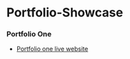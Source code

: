 # Portfolio-Showcase


### Portfolio One

  - [Portfolio one live website](https://ethernaljoz-portfolio-showcase-one.vercel.app/)